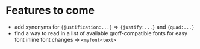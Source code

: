 # Features to come
- add synonyms for `{justification:...}` => `{justify:...}` and `{quad:...}`
- find a way to read in a list of available groff-compatible fonts for easy font inline font changes => `<myfont<text>`

